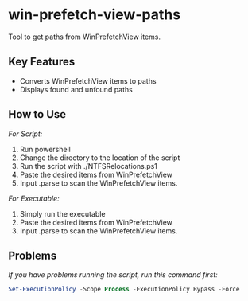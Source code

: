 # win-prefetch-view-paths
Tool to get paths from WinPrefetchView items. 

## Key Features
* Converts WinPrefetchView items to paths
* Displays found and unfound paths

## How to Use
*For Script:*
1. Run powershell
2. Change the directory to the location of the script
3. Run the script with ./NTFSRelocations.ps1
4. Paste the desired items from WinPrefetchView
5. Input .parse to scan the WinPrefetchView items.

*For Executable:*
1. Simply run the executable
2. Paste the desired items from WinPrefetchView
3. Input .parse to scan the WinPrefetchView items.

## Problems
*If you have problems running the script, run this command first:*
```ps1
Set-ExecutionPolicy -Scope Process -ExecutionPolicy Bypass -Force
```
